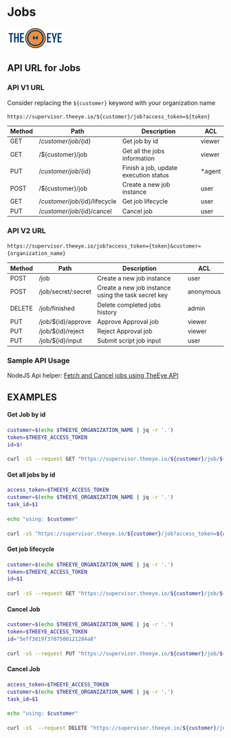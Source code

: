 # Jobs

[![theeye.io](../../images/logo-theeye-theOeye-logo2.png)](https://theeye.io/en/index.html)

## API URL for Jobs

### API V1 URL

Consider replacing the `${customer}` keyword with your organization name

`https://supervisor.theeye.io/${customer}/job?access_token=${token}`

| Method | Path | Description | ACL |
| ----- | ----- | ----- | ----- |
| GET  | /${customer}/job/${id} | Get job by id                | viewer |
| GET  | /${customer}/job       | Get all the jobs information | viewer |
| PUT  | /${customer}/job/${id} | Finish a job, update execution status | *agent |
| POST | /${customer}/job | Create a new job instance | user | task id |
| GET  | /${customer}/job/${id}/lifecycle | Get job lifecycle | user |
| PUT  | /${customer}/job/${id}/cancel | Cancel job | user |

### API V2 URL

`https://supervisor.theeye.io/job?access_token={token}&customer={organization_name}`

| Method | Path | Description | ACL |
| ----- | ----- | ----- | ----- |
| POST | /job | Create a new job instance | user |
| POST | /job/secret/:secret | Create a new job instance using the task secret key | anonymous |
| DELETE | /job/finished | Delete completed jobs history | admin |
| PUT  | /job/${id}/approve | Approve Approval job | viewer |
| PUT  | /job/${id}/reject | Reject Approval job | viewer |
| PUT  | /job/${id}/input | Submit script job input | user |

### Sample API Usage

NodeJS Api helper: <a target="_black" href="https://github.com/theeye-io/recipes/tree/master/api/jobs">Fetch and Cancel jobs using TheEye API</a>

## EXAMPLES

#### **Get Job by id**

```bash
customer=$(echo $THEEYE_ORGANIZATION_NAME | jq -r '.')
token=$THEEYE_ACCESS_TOKEN
id=$!

curl -sS --request GET "https://supervisor.theeye.io/${customer}/job/${id}?access_token=${token}"
```


#### **Get all jobs by id**
```bash
access_token=$THEEYE_ACCESS_TOKEN
customer=$(echo $THEEYE_ORGANIZATION_NAME | jq -r '.')
task_id=$1

echo "using: $customer"

curl -sS "https://supervisor.theeye.io/${customer}/job?access_token=${access_token}&where\[task_id\]=${task_id}&include\[state\]=1&include\[creation_date\]=1&include\[lifecycle\]=1"
```

#### **Get job lifecycle**

```bash
customer=$(echo $THEEYE_ORGANIZATION_NAME | jq -r '.')
token=$THEEYE_ACCESS_TOKEN
id=$1

curl -sS --request GET "https://supervisor.theeye.io/${customer}/job/${id}/lifecycle?access_token=${token}"
```

#### **Cancel Job**

```bash
customer=$(echo $THEEYE_ORGANIZATION_NAME | jq -r '.')
token=$THEEYE_ACCESS_TOKEN
id="5eff3019f3707500121284a8"

curl -sS --request PUT "https://supervisor.theeye.io/${customer}/job/${id}/cancel?access_token=${token}"
```


#### **Cancel Job**

```bash
access_token=$THEEYE_ACCESS_TOKEN
customer=$(echo $THEEYE_ORGANIZATION_NAME | jq -r '.')
task_id=$1

echo "using: $customer"

curl -sS  --request DELETE "https://supervisor.theeye.io/${customer}/job?access_token=${access_token}&where\[task_id\]=${task_id}"
```